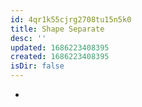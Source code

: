 ```yaml
---
id: 4qr1k55cjrg2708tu15n5k0
title: Shape Separate
desc: ''
updated: 1686223408395
created: 1686223408395
isDir: false
---
```

-